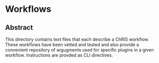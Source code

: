# Workflows

## Abstract

This directory contains text files that each describe a ChRIS workflow. These workflows have been vetted and tested and also provide a convenient repository of argugments used for specific plugins in a given workflow. Instructions are provded as CLI directives.
